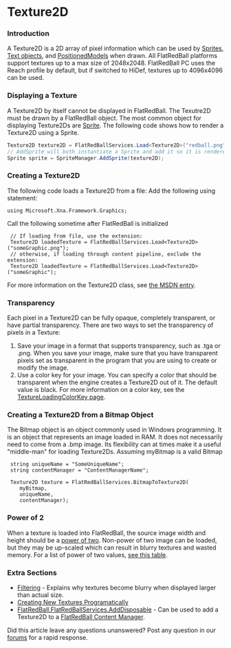 # Texture2D

### Introduction

A Texture2D is a 2D array of pixel information which can be used by [Sprites](../../../../frb/docs/index.php), [Text objects](../../../../frb/docs/index.php), and [PositionedModels](../../../../frb/docs/index.php) when drawn. All FlatRedBall platforms support textures up to a max size of 2048x2048. FlatRedBall PC uses the Reach profile by default, but if switched to HiDef, textures up to 4096x4096 can be used.

### Displaying a Texture

A Texture2D by itself cannot be displayed in FlatRedBall. The Texutre2D must be drawn by a FlatRedBall object. The most common object for displaying Texture2Ds are [Sprite](../../../../frb/docs/index.php). The following code shows how to render a Texture2D using a Sprite.

```csharp
Texture2D texture2D = FlatRedBallServices.Load<Texture2D>("redball.png");
// AddSprite will both instantiate a Sprite and add it so it is rendered by FlatRedBall
Sprite sprite = SpriteManager.AddSprite(texture2D);
```

### Creating a Texture2D

The following code loads a Texture2D from a file: Add the following using statement:

```
using Microsoft.Xna.Framework.Graphics;
```

Call the following sometime after FlatRedBall is initialized

```
 // If loading from file, use the extension:
 Texture2D loadedTexture = FlatRedBallServices.Load<Texture2D>("someGraphic.png");
 // otherwise, if loading through content pipeline, exclude the extension:
 Texture2D loadedTexture = FlatRedBallServices.Load<Texture2D>("someGraphic");
```

For more information on the Texture2D class, see [the MSDN entry](http://msdn2.microsoft.com/en-us/library/microsoft.xna.framework.graphics.texture2d.aspx).

### Transparency

Each pixel in a Texture2D can be fully opaque, completely transparent, or have partial transparency. There are two ways to set the transparency of pixels in a Texture:

1. Save your image in a format that supports transparency, such as .tga or .png. When you save your image, make sure that you have transparent pixels set as transparent in the program that you are using to create or modify the image.
2. Use a color key for your image. You can specify a color that should be transparent when the engine creates a Texture2D out of it. The default value is black. For more information on a color key, see the [TextureLoadingColorKey page](../../../flatredball/graphics/graphicsoptions/textureloadingcolorkey.md).

### Creating a Texture2D from a Bitmap Object

The Bitmap object is an object commonly used in Windows programming. It is an object that represents an image loaded in RAM. It does not necessarily need to come from a .bmp image. Its flexibility can at times make it a useful "middle-man" for loading Texture2Ds. Assuming myBitmap is a valid Bitmap

```
 string uniqueName = "SomeUniqueName";
 string contentManager = "ContentManagerName";

 Texture2D texture = FlatRedBallServices.BitmapToTexture2D(
    myBitmap,
    uniqueName,
    contentManager);
```

### Power of 2

When a texture is loaded into FlatRedBall, the source image width and height should be a [power of two](../../../../frb/docs/index.php). Non-power of two image can be loaded, but they may be up-scaled which can result in blurry textures and wasted memory. For a list of power of two values, [see this table](../../../../frb/docs/index.php).

### Extra Sections

* [Filtering](../../../../frb/docs/index.php) - Explains why textures become blurry when displayed larger than actual size.
* [Creating New Textures Programatically](../../../../frb/docs/index.php)
* [FlatRedBall.FlatRedBallServices.AddDisposable](../../../../frb/docs/index.php) - Can be used to add a Texture2D to a [FlatRedBall Content Manager](../../../../frb/docs/index.php).

Did this article leave any questions unanswered? Post any question in our [forums](../../../../frb/forum.md) for a rapid response.
